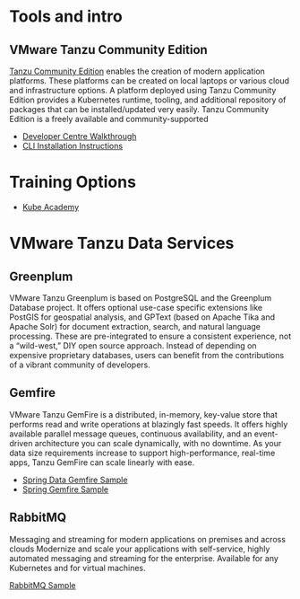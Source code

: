 # Tools and intro
## VMware Tanzu Community Edition
[Tanzu Community Edition](https://tanzucommunityedition.io/) enables the creation of modern application platforms. These platforms can be created on local laptops or various cloud and infrastructure options. A platform deployed using Tanzu Community Edition provides a Kubernetes runtime, tooling, and additional repository of packages that can be installed/updated very easily. Tanzu Community Edition is a freely available and community-supported
  - [Developer Centre Walkthrough](https://tanzu.vmware.com/developer/workshops/lab-tce-deploy/)
  - [CLI Installation Instructions](https://tanzucommunityedition.io/docs/latest/cli-installation/)
# Training Options
- [Kube Academy](https://kube.academy/)












# VMware Tanzu Data Services

## Greenplum
VMware Tanzu Greenplum is based on PostgreSQL and the Greenplum Database project. It offers optional use-case specific extensions like PostGIS for geospatial analysis, and GPText (based on Apache Tika and Apache Solr) for document extraction, search, and natural language processing. These are pre-integrated to ensure a consistent experience, not a “wild-west,” DIY open source approach. Instead of depending on expensive proprietary databases, users can benefit from the contributions of a vibrant community of developers.


## Gemfire
VMware Tanzu GemFire is a distributed, in-memory, key-value store that performs read and write operations at blazingly fast speeds. It offers highly available parallel message queues, continuous availability, and an event-driven architecture you can scale dynamically, with no downtime. As your data size requirements increase to support high-performance, real-time apps, Tanzu GemFire can scale linearly with ease.

  - [Spring Data Gemfire Sample](https://github.com/spring-projects/spring-data-gemfire)
  - [Spring Gemfire Sample](https://github.com/spring-projects/spring-gemfire-examples)


## RabbitMQ
Messaging and streaming for modern applications on premises and across clouds
Modernize and scale your applications with self-service, highly automated messaging and streaming for the enterprise. Available for any Kubernetes and for virtual machines.

[RabbitMQ Sample](https://github.com/spring-projects/spring-amqp-samples)
